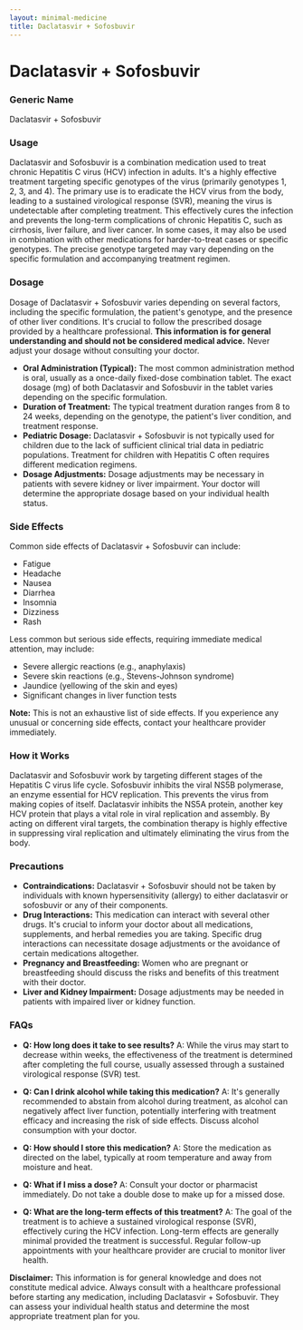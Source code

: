```yaml
---
layout: minimal-medicine
title: Daclatasvir + Sofosbuvir
---
```


# Daclatasvir + Sofosbuvir
### Generic Name
Daclatasvir + Sofosbuvir

### Usage

Daclatasvir and Sofosbuvir is a combination medication used to treat chronic Hepatitis C virus (HCV) infection in adults.  It's a highly effective treatment targeting specific genotypes of the virus (primarily genotypes 1, 2, 3, and 4).  The primary use is to eradicate the HCV virus from the body, leading to a sustained virological response (SVR), meaning the virus is undetectable after completing treatment.  This effectively cures the infection and prevents the long-term complications of chronic Hepatitis C, such as cirrhosis, liver failure, and liver cancer.  In some cases, it may also be used in combination with other medications for harder-to-treat cases or specific genotypes. The precise genotype targeted may vary depending on the specific formulation and accompanying treatment regimen.

### Dosage

Dosage of Daclatasvir + Sofosbuvir varies depending on several factors, including the specific formulation, the patient's genotype, and the presence of other liver conditions. It's crucial to follow the prescribed dosage provided by a healthcare professional.  **This information is for general understanding and should not be considered medical advice.**  Never adjust your dosage without consulting your doctor.

* **Oral Administration (Typical):** The most common administration method is oral, usually as a once-daily fixed-dose combination tablet. The exact dosage (mg) of both Daclatasvir and Sofosbuvir in the tablet varies depending on the specific formulation.
* **Duration of Treatment:** The typical treatment duration ranges from 8 to 24 weeks, depending on the genotype, the patient's liver condition, and treatment response.
* **Pediatric Dosage:** Daclatasvir + Sofosbuvir is not typically used for children due to the lack of sufficient clinical trial data in pediatric populations.  Treatment for children with Hepatitis C often requires different medication regimens.
* **Dosage Adjustments:** Dosage adjustments may be necessary in patients with severe kidney or liver impairment.  Your doctor will determine the appropriate dosage based on your individual health status.


### Side Effects

Common side effects of Daclatasvir + Sofosbuvir can include:

* Fatigue
* Headache
* Nausea
* Diarrhea
* Insomnia
* Dizziness
* Rash

Less common but serious side effects, requiring immediate medical attention, may include:

* Severe allergic reactions (e.g., anaphylaxis)
* Severe skin reactions (e.g., Stevens-Johnson syndrome)
* Jaundice (yellowing of the skin and eyes)
* Significant changes in liver function tests


**Note:** This is not an exhaustive list of side effects.  If you experience any unusual or concerning side effects, contact your healthcare provider immediately.

### How it Works

Daclatasvir and Sofosbuvir work by targeting different stages of the Hepatitis C virus life cycle.  Sofosbuvir inhibits the viral NS5B polymerase, an enzyme essential for HCV replication.  This prevents the virus from making copies of itself. Daclatasvir inhibits the NS5A protein, another key HCV protein that plays a vital role in viral replication and assembly.  By acting on different viral targets, the combination therapy is highly effective in suppressing viral replication and ultimately eliminating the virus from the body.

### Precautions

* **Contraindications:** Daclatasvir + Sofosbuvir should not be taken by individuals with known hypersensitivity (allergy) to either daclatasvir or sofosbuvir or any of their components.
* **Drug Interactions:** This medication can interact with several other drugs. It's crucial to inform your doctor about all medications, supplements, and herbal remedies you are taking.  Specific drug interactions can necessitate dosage adjustments or the avoidance of certain medications altogether.
* **Pregnancy and Breastfeeding:** Women who are pregnant or breastfeeding should discuss the risks and benefits of this treatment with their doctor.
* **Liver and Kidney Impairment:**  Dosage adjustments may be needed in patients with impaired liver or kidney function.


### FAQs

* **Q: How long does it take to see results?** A:  While the virus may start to decrease within weeks, the effectiveness of the treatment is determined after completing the full course, usually assessed through a sustained virological response (SVR) test.

* **Q: Can I drink alcohol while taking this medication?** A:  It's generally recommended to abstain from alcohol during treatment, as alcohol can negatively affect liver function, potentially interfering with treatment efficacy and increasing the risk of side effects. Discuss alcohol consumption with your doctor.

* **Q: How should I store this medication?** A: Store the medication as directed on the label, typically at room temperature and away from moisture and heat.

* **Q: What if I miss a dose?** A:  Consult your doctor or pharmacist immediately. Do not take a double dose to make up for a missed dose.

* **Q: What are the long-term effects of this treatment?** A:  The goal of the treatment is to achieve a sustained virological response (SVR), effectively curing the HCV infection.  Long-term effects are generally minimal provided the treatment is successful.  Regular follow-up appointments with your healthcare provider are crucial to monitor liver health.


**Disclaimer:** This information is for general knowledge and does not constitute medical advice. Always consult with a healthcare professional before starting any medication, including Daclatasvir + Sofosbuvir.  They can assess your individual health status and determine the most appropriate treatment plan for you.
